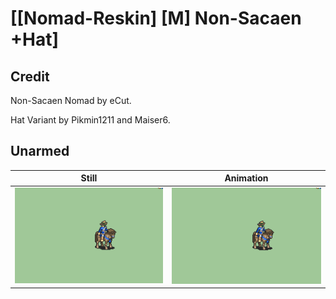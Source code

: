 # [\[Nomad-Reskin\] \[M\] Non-Sacaen +Hat]

## Credit

Non-Sacaen Nomad by eCut.

Hat Variant by Pikmin1211 and Maiser6.
	
## Unarmed

| Still | Animation |
| :---: | :-------: |
| ![Unarmed still](./Unarmed_000.png) | ![Unarmed animation](./Unarmed.gif) |
